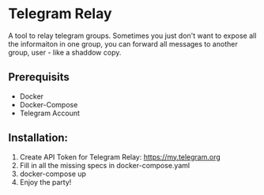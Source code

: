 # Telegram Relay
A tool to relay telegram groups.
Sometimes you just don't want to expose all the informaiton in one group, you can forward all messages to another group, user - like a shaddow copy.

## Prerequisits
- Docker
- Docker-Compose
- Telegram Account

## Installation:
1. Create API Token for Telegram Relay: https://my.telegram.org
2. Fill in all the missing specs in docker-compose.yaml
3. docker-compose up
4. Enjoy the party!
